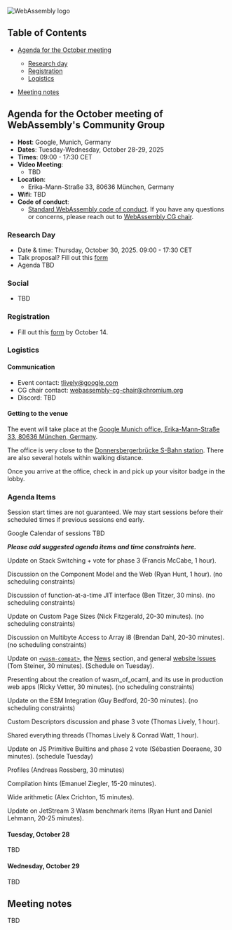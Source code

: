 ![WebAssembly logo](/images/WebAssembly.png)

## Table of Contents

* [Agenda for the October meeting](#agenda-for-the-October-meeting-of-webassemblys-community-group)

   * [Research day](#research-day)
   * [Registration](#registration)
   * [Logistics](#logistics)

* [Meeting notes](#meeting-notes)


## Agenda for the October meeting of WebAssembly's Community Group

- **Host**: Google, Munich, Germany
- **Dates**: Tuesday-Wednesday, October 28-29, 2025
- **Times**: 09:00 - 17:30 CET
- **Video Meeting**:
    - TBD
- **Location**:
    - Erika-Mann-Straße 33, 80636 München, Germany
- **Wifi**: TBD
- **Code of conduct**:
    - [Standard WebAssembly code of conduct](https://github.com/WebAssembly/meetings/blob/main/CODE_OF_CONDUCT.md). If you have any questions or concerns, please reach out to [WebAssembly CG chair](mailto:webassembly-cg-chair@chromium.org).

### Research Day

- Date & time: Thursday, October 30, 2025. 09:00 - 17:30 CET
- Talk proposal? Fill out this [form](https://docs.google.com/forms/d/e/1FAIpQLSfOaVCYBOof3v9ARlhZJkRN91LK94Vp9IcejzOKv4Afn4uSZQ/viewform?usp=sharing&ouid=110535356774267343356)
- Agenda TBD

### Social

- TBD

### Registration

- Fill out this [form](https://docs.google.com/forms/d/e/1FAIpQLScbvh5nIYFt_xkrpdM_47f9UEh3-D0q_8BY5iGOUn1iypnq0g/viewform?usp=dialog) by October 14.

### Logistics

#### Communication

- Event contact: tlively@google.com
- CG chair contact: webassembly-cg-chair@chromium.org
- Discord: TBD

#### Getting to the venue

The event will take place at the [Google Munich office, Erika-Mann-Straße 33, 80636 München, Germany](https://maps.app.goo.gl/SKAPzwCm7QFYjMvy7).

The office is very close to the [Donnersbergerbrücke S-Bahn station](https://maps.app.goo.gl/CTmBpjeK9Prsm6hW8). There are also several hotels within walking distance.

Once you arrive at the office, check in and pick up your visitor badge in the lobby.

### Agenda Items

Session start times are not guaranteed. We may start sessions before their
scheduled times if previous sessions end early.

Google Calendar of sessions TBD

**_Please add suggested agenda items and time constraints here._**

Update on Stack Switching + vote for phase 3 (Francis McCabe, 1 hour).

Discussion on the Component Model and the Web (Ryan Hunt, 1 hour). (no scheduling constraints)

Discussion of function-at-a-time JIT interface (Ben Titzer, 30 mins). (no scheduling constraints)

Update on Custom Page Sizes (Nick Fitzgerald, 20-30 minutes). (no scheduling constraints)

Discussion on Multibyte Access to Array i8 (Brendan Dahl, 20-30 minutes). (no scheduling constraints)

Update on [`<wasm-compat>`](https://www.npmjs.com/package/wasm-compat), the [News](https://webassembly.org/news/) section, and general [website Issues](https://github.com/WebAssembly/website/issues) (Tom Steiner, 30 minutes). (Schedule on Tuesday).

Presenting about the creation of wasm_of_ocaml, and its use in production web apps (Ricky Vetter, 30 minutes). (no scheduling constraints)

Update on the ESM Integration (Guy Bedford, 20-30 minutes). (no scheduling constraints)

Custom Descriptors discussion and phase 3 vote (Thomas Lively, 1 hour). 

Shared everything threads (Thomas Lively & Conrad Watt, 1 hour).

Update on JS Primitive Builtins and phase 2 vote (Sébastien Doeraene, 30 minutes). (schedule Tuesday)

Profiles (Andreas Rossberg, 30 minutes)

Compilation hints (Emanuel Ziegler, 15-20 minutes).

Wide arithmetic (Alex Crichton, 15 minutes).

Update on JetStream 3 Wasm benchmark items (Ryan Hunt and Daniel Lehmann, 20-25 minutes).

#### Tuesday, October 28

TBD

#### Wednesday, October 29

TBD

## Meeting notes

TBD
